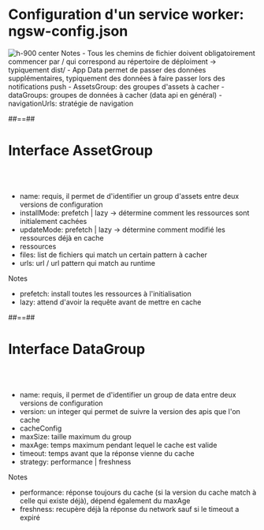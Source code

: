 <!-- .slide: class="sfeir-basic-slide" -->
# Configuration d'un service worker: ngsw-config.json
<img alt="h-900 center" src="assets/images/school/pwa/service-worker-configuration.png" />
Notes
- Tous les chemins de fichier doivent obligatoirement commencer par / qui correspond au répertoire de déploiment -> typiquement dist/<project-name>
- App Data permet de passer des données supplémentaires, typiquement des données à faire passer lors des notifications push
- AssetsGroup: des groupes d'assets à cacher
- dataGroups: groupes de données à cacher (data api en général)
- navigationUrls: stratégie de navigation

##==##

<!-- .slide: class="sfeir-basic-slide" -->
# Interface AssetGroup
<br><br>
- name: requis, il permet de d'identifier un group d'assets entre deux versions de configuration
- installMode: prefetch | lazy -> détermine comment les ressources sont initialement cachées
- updateMode: prefetch | lazy -> détermine comment modifié les ressources déjà en cache
- ressources
 - files: list de fichiers qui match un certain pattern à cacher
 - urls: url / url pattern qui match au runtime

Notes
- prefetch: install toutes les ressources à l'initialisation
- lazy: attend d'avoir la requête avant de mettre en cache

##==##

<!-- .slide: class="sfeir-basic-slide" -->
# Interface DataGroup
<br><br>
- name: requis, il permet de d'identifier un group de data entre deux versions de configuration
- version: un integer qui permet de suivre la version des apis que l'on cache
- cacheConfig
 - maxSize: taille maximum du group
 - maxAge: temps maximum pendant lequel le cache est valide
 - timeout: temps avant que la réponse vienne du cache
 - strategy: performance | freshness

Notes
- performance: réponse toujours du cache (si la version du cache match à celle qui existe déjà), dépend également du maxAge
- freshness: recupère déjà la réponse du network sauf si le timeout a expiré
